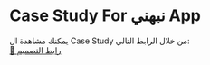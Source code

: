 # Case Study For نبهني App 

يمكنك مشاهدة ال Case Study من خلال الرابط التالي:  
[🔗 رابط التصميم](https://drive.google.com/drive/folders/1eQ7P5T_fzEiSKfWuqqjMSX_YH5F0gACV)
